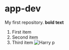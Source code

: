 # app-dev
My first repository.
**bold text**

1. First item
2. Second item
  3. Third item
      ![Harry p](https://ar.vogue.me/image_provider/?w=750&h=&zc=1&q=90&cc=ffffff&src=https://en.vogue.me/wp-content/uploads/2024/06/harry-potter.jpg)
